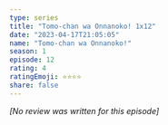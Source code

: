 ```yaml
---
type: series
title: "Tomo-chan wa Onnanoko! 1x12"
date: "2023-04-17T21:05:05"
name: "Tomo-chan wa Onnanoko!"
season: 1
episode: 12
rating: 4
ratingEmoji: ⭐️⭐️⭐️⭐️
share: false
---
```


_[No review was written for this episode]_
